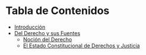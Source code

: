 # Tabla de Contenidos

* [Introducción](README.md)
* [Del Derecho y sus Fuentes](1/c1.md)
   * [Noción del Derecho](1/1.md)
   * [El Estado Constitucional de Derechos y Justicia](1/2.md)

